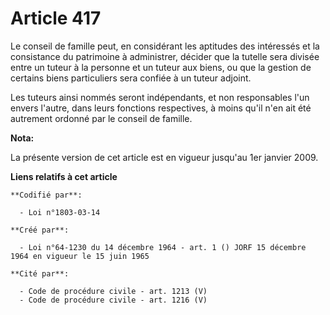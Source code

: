# Article 417

Le conseil de famille peut, en considérant les aptitudes des intéressés et la consistance du patrimoine à administrer,
décider que la tutelle sera divisée entre un tuteur à la personne et un tuteur aux biens, ou que la gestion de certains biens
particuliers sera confiée à un tuteur adjoint.

Les tuteurs ainsi nommés seront indépendants, et non responsables l'un envers l'autre, dans leurs fonctions respectives, à
moins qu'il n'en ait été autrement ordonné par le conseil de famille.

**Nota:**

La présente version de cet article est en vigueur jusqu'au 1er janvier 2009.

**Liens relatifs à cet article**

	**Codifié par**:

	  - Loi n°1803-03-14

	**Créé par**:

	  - Loi n°64-1230 du 14 décembre 1964 - art. 1 () JORF 15 décembre 1964 en vigueur le 15 juin 1965

	**Cité par**:

	  - Code de procédure civile - art. 1213 (V)
	  - Code de procédure civile - art. 1216 (V)
